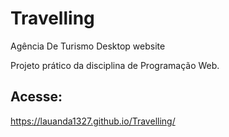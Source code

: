 # Travelling
Agência De Turismo
Desktop website

Projeto prático da disciplina de Programação Web.

## Acesse:
https://lauanda1327.github.io/Travelling/
